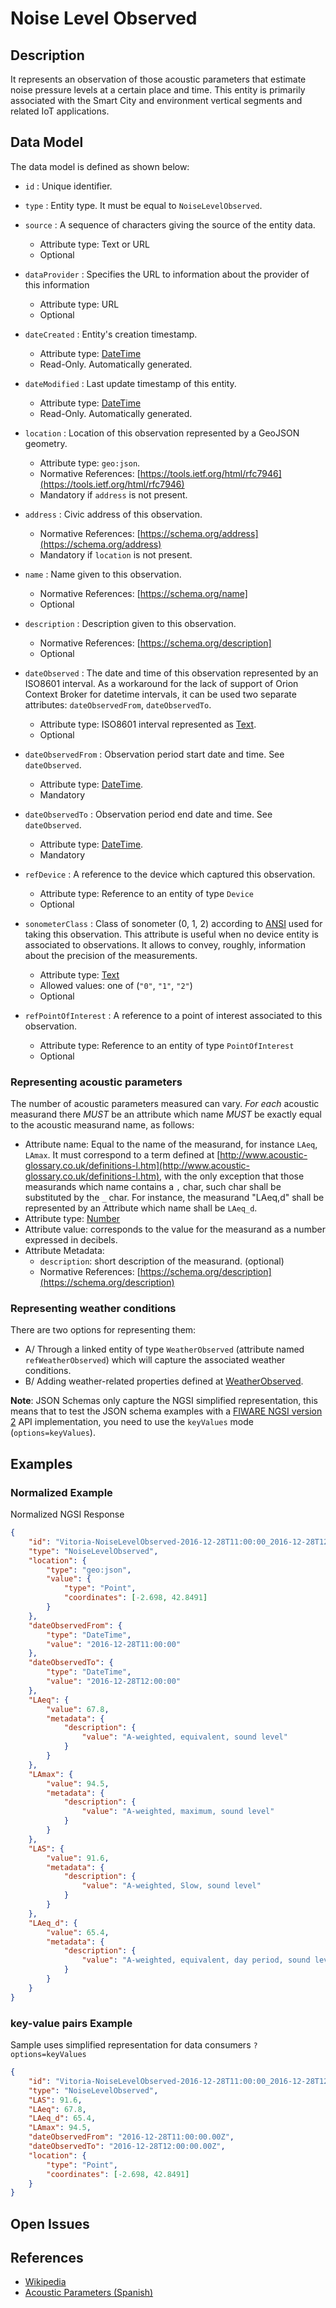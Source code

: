 # Noise Level Observed

## Description

It represents an observation of those acoustic parameters that estimate noise
pressure levels at a certain place and time. This entity is primarily associated
with the Smart City and environment vertical segments and related IoT
applications.

## Data Model

The data model is defined as shown below:

-   `id` : Unique identifier.

-   `type` : Entity type. It must be equal to `NoiseLevelObserved`.

-   `source` : A sequence of characters giving the source of the entity data.

    -   Attribute type: Text or URL
    -   Optional

-   `dataProvider` : Specifies the URL to information about the provider of this
    information

    -   Attribute type: URL
    -   Optional

-   `dateCreated` : Entity's creation timestamp.

    -   Attribute type: [DateTime](https://schema.org/DateTime)
    -   Read-Only. Automatically generated.

-   `dateModified` : Last update timestamp of this entity.

    -   Attribute type: [DateTime](https://schema.org/DateTime)
    -   Read-Only. Automatically generated.

-   `location` : Location of this observation represented by a GeoJSON geometry.

    -   Attribute type: `geo:json`.
    -   Normative References:
        [https://tools.ietf.org/html/rfc7946](https://tools.ietf.org/html/rfc7946)
    -   Mandatory if `address` is not present.

-   `address` : Civic address of this observation.

    -   Normative References:
        [https://schema.org/address](https://schema.org/address)
    -   Mandatory if `location` is not present.

-   `name` : Name given to this observation.

    -   Normative References: [https://schema.org/name]
    -   Optional

-   `description` : Description given to this observation.

    -   Normative References: [https://schema.org/description]
    -   Optional

-   `dateObserved` : The date and time of this observation represented by an
    ISO8601 interval. As a workaround for the lack of support of Orion Context
    Broker for datetime intervals, it can be used two separate attributes:
    `dateObservedFrom`, `dateObservedTo`.

    -   Attribute type: ISO8601 interval represented as
        [Text](https://schema.org/Text).
    -   Optional

-   `dateObservedFrom` : Observation period start date and time. See
    `dateObserved`.

    -   Attribute type: [DateTime](https://schema.org/DateTime).
    -   Mandatory

-   `dateObservedTo` : Observation period end date and time. See `dateObserved`.

    -   Attribute type: [DateTime](https://schema.org/DateTime).
    -   Mandatory

-   `refDevice` : A reference to the device which captured this observation.

    -   Attribute type: Reference to an entity of type `Device`
    -   Optional

-   `sonometerClass` : Class of sonometer (0, 1, 2) according to
    [ANSI](http://soundmetersource.com/ansi-standards.html) used for taking this
    observation. This attribute is useful when no device entity is associated to
    observations. It allows to convey, roughly, information about the precision
    of the measurements.

    -   Attribute type: [Text](https://schema.org/Text)
    -   Allowed values: one of (`"0"`, `"1"`, `"2"`)
    -   Optional

-   `refPointOfInterest` : A reference to a point of interest associated to this
    observation.
    -   Attribute type: Reference to an entity of type `PointOfInterest`
    -   Optional

### Representing acoustic parameters

The number of acoustic parameters measured can vary. _For each_ acoustic
measurand there _MUST_ be an attribute which name _MUST_ be exactly equal to the
acoustic measurand name, as follows:

-   Attribute name: Equal to the name of the measurand, for instance `LAeq`,
    `LAmax`. It must correspond to a term defined at
    [http://www.acoustic-glossary.co.uk/definitions-l.htm](http://www.acoustic-glossary.co.uk/definitions-l.htm),
    with the only exception that those measurands which name contains a `,`
    char, such char shall be substituted by the `_` char. For instance, the
    measurand "LAeq,d" shall be represented by an Attribute which name shall be
    `LAeq_d`.
-   Attribute type: [Number](https://schema.org/Number)
-   Attribute value: corresponds to the value for the measurand as a number
    expressed in decibels.
-   Attribute Metadata:
    -   `description`: short description of the measurand. (optional)
    -   Normative References:
        [https://schema.org/description](https://schema.org/description)

### Representing weather conditions

There are two options for representing them:

-   A/ Through a linked entity of type `WeatherObserved` (attribute named
    `refWeatherObserved`) which will capture the associated weather conditions.
-   B/ Adding weather-related properties defined at
    [WeatherObserved](../../../Weather/WeatherObserved/doc/spec.md).

**Note**: JSON Schemas only capture the NGSI simplified representation, this
means that to test the JSON schema examples with a
[FIWARE NGSI version 2](http://fiware.github.io/specifications/ngsiv2/stable)
API implementation, you need to use the `keyValues` mode (`options=keyValues`).

## Examples

### Normalized Example

Normalized NGSI Response

```json
{
    "id": "Vitoria-NoiseLevelObserved-2016-12-28T11:00:00_2016-12-28T12:00:00",
    "type": "NoiseLevelObserved",
    "location": {
        "type": "geo:json",
        "value": {
            "type": "Point",
            "coordinates": [-2.698, 42.8491]
        }
    },
    "dateObservedFrom": {
        "type": "DateTime",
        "value": "2016-12-28T11:00:00"
    },
    "dateObservedTo": {
        "type": "DateTime",
        "value": "2016-12-28T12:00:00"
    },
    "LAeq": {
        "value": 67.8,
        "metadata": {
            "description": {
                "value": "A-weighted, equivalent, sound level"
            }
        }
    },
    "LAmax": {
        "value": 94.5,
        "metadata": {
            "description": {
                "value": "A-weighted, maximum, sound level"
            }
        }
    },
    "LAS": {
        "value": 91.6,
        "metadata": {
            "description": {
                "value": "A-weighted, Slow, sound level"
            }
        }
    },
    "LAeq_d": {
        "value": 65.4,
        "metadata": {
            "description": {
                "value": "A-weighted, equivalent, day period, sound level"
            }
        }
    }
}
```

### key-value pairs Example

Sample uses simplified representation for data consumers `?options=keyValues`

```json
{
    "id": "Vitoria-NoiseLevelObserved-2016-12-28T11:00:00_2016-12-28T12:00:00",
    "type": "NoiseLevelObserved",
    "LAS": 91.6,
    "LAeq": 67.8,
    "LAeq_d": 65.4,
    "LAmax": 94.5,
    "dateObservedFrom": "2016-12-28T11:00:00.00Z",
    "dateObservedTo": "2016-12-28T12:00:00.00Z",
    "location": {
        "type": "Point",
        "coordinates": [-2.698, 42.8491]
    }
}
```

## Open Issues

## References

-   [Wikipedia](https://en.wikipedia.org/wiki/Sound_level_meter)
-   [Acoustic Parameters (Spanish)](http://www.dipucadiz.es/export/sites/default/galeria_de_ficheros/desarrollo_sostenible/docu_cursos_jornadas/acustica_planeamiento_urb/Indices-Acusticos.pdf)
